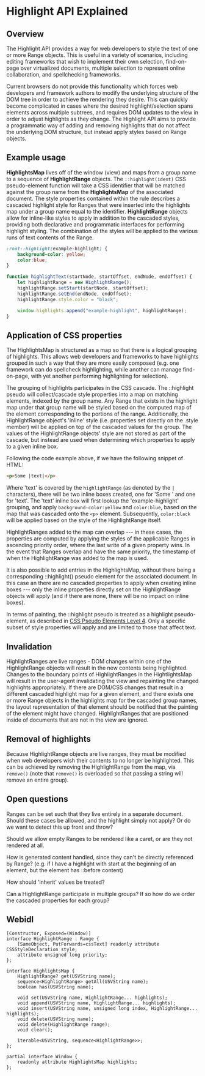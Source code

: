 # Highlight API Explained

## Overview

The Highlight API provides a way for web developers to style the text of one or more Range objects. This is useful in a variety of scenarios, including editing frameworks that wish to implement their own selection, find-on-page over virtualized documents, multiple selection to represent online collaboration, and spellchecking frameworks.

Current browsers do not provide this functionality which forces web developers and framework authors to modify the underlying structure of the DOM tree in order to achieve the rendering they desire. This can quickly become complicated in cases where the desired highlight/selection spans elements across multiple subtrees, and requires DOM updates to the view in order to adjust highlights as they change. The Highlight API aims to provide a programmatic way of adding and removing highlights that do not affect the underlying DOM structure, but instead apply styles based on Range objects.

## Example usage
**HighlightsMap** lives off of the window (view) and maps from a group name to a sequence of **HighlightRange** objects.
The ```::highlight(ident)``` CSS pseudo-element function will take a CSS identifier that will be matched against the group name from the **HighlightsMap** of the associated document. The style properties contained within the rule describes a cascaded highlight style for Ranges that were inserted into the highlights map under a group name equal to the identifier.
**HighlightRange** objects allow for inline-like styles to apply in addition to the cascaded styles, providing both declarative and programmatic interfaces for performing highlight styling. The combination of the styles will be applied to the various runs of text contents of the Range.

```css
:root::highlight(example-highlight) {
    background-color: yellow;
    color:blue;
}
```

```javascript
function highlightText(startNode, startOffset, endNode, endOffset) {
    let highlightRange = new HighlightRange();
    highlightRange.setStart(startNode, startOffset);
    highlightRange.setEnd(endNode, endOffset);
    highlightRange.style.color = "black";

    window.highlights.append("example-highlight", highlightRange);
}
```

## Application of CSS properties

The HighlightsMap is structured as a map so that there is a logical grouping of highlights. This allows web developers and frameworks to have highlights grouped in such a way that they are more easily composed (e.g. one framework can do spellcheck highlighting, while another can manage find-on-page, with yet another performing highlighting for selection).

The grouping of highlights participates in the CSS cascade. The ::highlight pseudo will collect/cascade style properties into a map on matching elements, indexed by the group name. Any Range that exists in the highlight map under that group name will be styled based on the computed map of the element corresponding to the portions of the range. Additionally, the HighlightRange object's 'inline' style (i.e. properties set directly on the .style member) will be applied on top of the cascaded values for the group. The values of the HighlightRange objects' style are not stored as part of the cascade, but instead are used when determining which properties to apply to a given inline box.

Following the code example above, if we have the following snippet of HTML:

```html
<p>Some |text|</p>
```

Where 'text' is covered by the ```highlightRange``` (as denoted by the ```|``` characters), there will be two inline boxes created, one for 'Some ' and one for 'text'. The 'text' inline box will first lookup the 'example-highlight' grouping, and apply ```background-color:yellow``` and ```color:blue```, based on the map that was cascaded onto the ```<p>``` element. Subsequently, ```color:black``` will be applied based on the style of the HighlightRange itself.

HighlightRanges added to the map can overlap --- in these cases, the properties are computed by applying the styles of the applicable Ranges in ascending priority order, where the last write of a given property wins. In the event that Ranges overlap and have the same priority, the timestamp of when the HighlightRange was added to the map is used.

It is also possible to add entries in the HighlightsMap, without there being a corresponding ::highlight() pseudo element for the associated document. In this case an there are no cascaded properties to apply when creating inline boxes --- only the inline properties directly set on the HighlightRange objects will apply (and if there are none, there will be no impact on inline boxes).

In terms of painting, the ::highlight pseudo is treated as a highlight pseudo-element, as described in [CSS Pseudo Elements Level 4](https://drafts.csswg.org/css-pseudo-4/#highlight-pseudos). Only a specific subset of style properties will apply and are limited to those that affect text.

## Invalidation
HighlightRanges are live ranges - DOM changes within one of the HighlightRange objects will result in the new contents being highlighted. Changes to the boundary points of HighlightRanges in the  HightlightsMap will result in the user-agent invalidating the view and repainting the changed highlights appropriately. If there are DOM/CSS changes that result in a different cascaded highlight map for a given element, and there exists one or more Range objects in the highlights map for the cascaded group names, the layout representation of that element should be notified that the painting of the element might have changed. HighlightRanges that are positioned inside of documents that are not in the view are ignored.

## Removal of highlights

Because HighlightRange objects are live ranges, they must be modified when web developers wish their contents to no longer be highlighted. This can be achieved by removing the HighlightRange from the map, via ```remove()``` (note that ```remove()``` is overloaded so that passing a string will remove an entire group).

## Open questions

Ranges can be set such that they live entirely in a separate document. Should these cases be allowed, and the highlight simply not apply? Or do we want to detect this up front and throw?

Should we allow empty Ranges to be rendered like a caret, or are they not rendered at all.

How is generated content handled, since they can't be directly referenced by Range? (e.g. if I have a highlight with start at the beginning of an element, but the element has ::before content)

How should 'inherit' values be treated?

Can a HighlightRange participate in multiple groups? If so how do we order the cascaded properties for each group?

## Webidl

```webidl
[Constructor, Exposed=(Window)]
interface HighlightRange : Range {
    [SameObject, PutForwards=cssText] readonly attribute CSSStyleDeclaration style;
    attribute unsigned long priority;
};

interface HighlightsMap {
    HighlightRange? get(USVString name);
    sequence<HighlightRange> getAll(USVString name);
    boolean has(USVString name);

    void set(USVString name, HighlightRange... highlights);
    void append(USVString name, HighlightRange... highlights);
    void insert(USVString name, unsigned long index, HighlightRange... highlights);
    void delete(USVString name);
    void delete(HighlightRange range);
    void clear();

    iterable<USVString, sequence<HighlightRange>>;
};

partial interface Window {
    readonly attribute HighlightsMap highlights;
};
```
